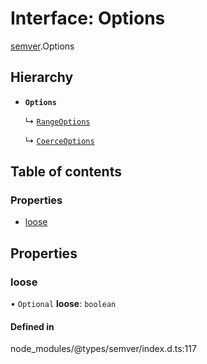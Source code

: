 # Interface: Options

[semver](../modules/semver.md).Options

## Hierarchy

- **`Options`**

  ↳ [`RangeOptions`](semver.RangeOptions.md)

  ↳ [`CoerceOptions`](semver.CoerceOptions.md)

## Table of contents

### Properties

- [loose](semver.Options.md#loose)

## Properties

### loose

• `Optional` **loose**: `boolean`

#### Defined in

node_modules/@types/semver/index.d.ts:117
